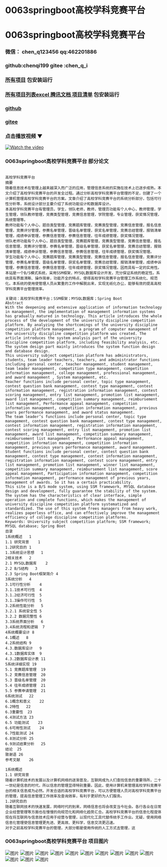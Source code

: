 # 0063springboot高校学科竞赛平台


# 0063springboot高校学科竞赛平台

### 微信： chen_q123456  qq:462201886
### github:chenqi199 gitee :chen_q_i

### [所有项目](https://github.com/GraduationProject-springboot/allSpringbootProjects) 包安装运行

### [所有项目列表excel 腾讯文档 项目清单](https://docs.qq.com/sheet/DSHRFSVZ5aEVYT3N3?tab=BB08J2) 包安装运行

### [github](https://chenqi199.github.io)

### [gitee](https://gitee.com/chen_q_i)

### 点击播放视频 ▼
[![Watch the video](https://i.sstatic.net/Vp2cE.png)](https://player.bilibili.com/player.html?isOutside=true&aid=BV16ia6epENY&bvid=BV16ia6epENY&cid=500001610575386&p=64)



### 0063springboot高校学科竞赛平台 部分论文
```

﻿高校学科竞赛平台
摘要
随着信息技术在管理上越来越深入而广泛的应用，管理信息系统的实施在技术上已逐步成熟。本文介绍了高校学科竞赛平台的开发全过程。通过分析高校学科竞赛平台管理的不足，创建了一个计算机管理高校学科竞赛平台的方案。文章介绍了高校学科竞赛平台的系统分析部分，包括可行性分析等，系统设计部分主要介绍了系统功能设计和数据库设计。
本高校学科竞赛平台有管理员，学生，领队老师，教师，管理员功能有个人中心，教师管理，学生管理，领队教师管理，竞赛类型管理，竞赛信息管理，学院管理，专业管理，获奖情况管理，系统管理等。
教师功能有个人中心，题目类型管理，竞赛题库管理，竞赛类型管理，竞赛信息管理，报名信息管理，竞赛评分管理，参赛名单管理，晋级名单管理，获奖名单管理，竞赛总结管理，报销清单管理，成绩申诉管理，参赛信息管理，参赛信息管理，往年成绩管理，获奖情况管理。
领队老师功能有个人中心，题目类型管理，竞赛题库管理，竞赛类型管理，竞赛信息管理，报名信息管理，竞赛评分管理，参赛名单管理，晋级名单管理，获奖名单管理，竞赛总结管理，报销清单管理，成绩申诉管理，参赛信息管理，参赛信息管理，往年成绩管理，获奖情况管理。
学生功能有个人中心，竞赛题库管理，竞赛类型管理，竞赛信息管理，报名信息管理，竞赛评分管理，参赛名单管理，晋级名单管理，获奖名单管理，竞赛总结管理，报销清单管理，成绩申诉管理，参赛信息管理，参赛信息管理，往年成绩管理，获奖情况管理。因而具有一定的实用性。
本站是一个B/S模式系统，采用SSM框架，MYSQL数据库设计开发，充分保证系统的稳定性。系统具有界面清晰、操作简单，功能齐全的特点，使得高校学科竞赛平台管理工作系统化、规范化。本系统的使用使管理人员从繁重的工作中解脱出来，实现无纸化办公，能够有效的提高高校学科竞赛平台管理效率。

关键词：高校学科竞赛平台；SSM框架；MYSQL数据库；Spring Boot
Abstract
With the deepening and extensive application of information technology in management, the implementation of management information systems has gradually matured in technology. This article introduces the whole process of the development of the university discipline competition platform. By analyzing the shortcomings of the university discipline competition platform management, a program of computer management of the university discipline competition platform was created. The article introduces the system analysis part of the university discipline competition platform, including feasibility analysis, etc. The system design part mainly introduces the system function design and database design.
This university subject competition platform has administrators, students, team leader teachers, teachers, and administrator functions including personal center, teacher management, student management, team leader management, competition type management, competition information management, college management, professional management, and award management , System management, etc.
Teacher functions include personal center, topic type management, contest question bank management, contest type management, contest information management, registration information management, contest scoring management, entry list management, promotion list management, award list management, competition summary management, reimbursement list management, Performance appeal management, competition information management, competition information management, previous years performance management, and award status management.
The team leader’s functions include personal center, topic type management, contest question bank management, contest type management, contest information management, registration information management, contest scoring management, entry list management, promotion list management, award list management, competition summary management, reimbursement list management , Performance appeal management, competition information management, competition information management, previous years performance management, award management.
Student functions include personal center, contest question bank management, contest type management, contest information management, registration information management, contest score management, entry list management, promotion list management, winner list management, competition summary management, reimbursement list management, score appeal management, Participation information management, competition information management, performance management of previous years, management of awards. So it has a certain practicability.
This site is a B/S mode system, using SSM framework, MYSQL database design and development, fully guarantee the stability of the system. The system has the characteristics of clear interface, simple operation and complete functions, which makes the management of university discipline competition platform systematized and standardized. The use of this system frees managers from heavy work, realizes paperless office, and can effectively improve the management efficiency of college discipline competition platforms.
Keywords: University subject competition platform; SSM framework; MYSQL database; Spring Boot
目录
1系统概述	1
1.1 研究背景	1
1.2研究目的	1
1.3系统设计思想	1
2相关技术	2
2.1 MYSQL数据库	2
2.2 B/S结构	3
2.3 Spring Boot框架简介	4
3系统分析	4
3.1可行性分析	4
3.1.1技术可行性	4
3.1.2经济可行性	5
3.1.3操作可行性	5
3.2系统性能分析	5
3.2.1 系统安全性	5
3.2.2 数据完整性	6
3.3系统界面分析	6
3.4系统流程和逻辑	7
4系统概要设计	8
4.1概述	8
4.2系统结构	9
4.3.数据库设计	9
4.3.1数据库实体	9
4.3.2数据库设计表	11
5系统详细实现	19
5.1 竞赛题库管理	19
5.2 竞赛信息管理	20
5.3 晋级名单管理	20
5.4 往年成绩管理	21
5.5 参赛申请管理	21
6系统测试	22
6.1概念和意义	22
6.2特性	22
6.3重要性	23
6.4测试方法	23
6.5 功能测试	23
6.6可用性测试	24
6.7性能测试	24
6.8测试分析	25
6.9测试结果分析	25
结论	25
致谢语	26
参考文献	26

1系统概述
1.1 研究背景
随着计算机技术的发展以及计算机网络的逐渐普及，互联网成为人们查找信息的重要场所，二十一世纪是信息的时代，所以信息的管理显得特别重要。因此，使用计算机来管理高校学科竞赛平台的相关信息成为必然。开发合适的高校学科竞赛平台，可以方便管理人员对高校学科竞赛平台的管理，提高信息管理工作效率及查询效率，有利于更好的为人们服务。
1.2研究目的
随着互联网技术的快速发展，网络时代的到来，网络信息也将会改变当今社会。各行各业在日常企业经营管理等方面也在慢慢的向规范化和网络化趋势汇合。高校学科竞赛平台的信息化程度体现在将互联网与信息技术应用于经营与管理，以现代化工具代替传统手工作业。无疑，使用网络信息化管理使信息管理更先进、更高效、更科学，信息交流更迅速。
对于之前高校学科竞赛平台的管理，大部分都是使用传统的人工方式去管理，这

```
### 0063springboot高校学科竞赛平台 项目图片
![图片](/images/0063springbootimg_001.jpg)
![图片](/images/0063springbootimg_003.jpg)
![图片](/images/0063springbootimg_002.jpg)
![图片](/images/0063springbootimg_012.jpg)
![图片](/images/0063springbootimg_006.jpg)
![图片](/images/0063springbootimg_007.jpg)
![图片](/images/0063springbootimg_013.jpg)
![图片](/images/0063springbootimg_005.jpg)
![图片](/images/0063springbootimg_011.jpg)
![图片](/images/0063springbootimg_010.jpg)
![图片](/images/0063springbootimg_004.jpg)
![图片](/images/0063springbootimg_009.jpg)
![图片](/images/0063springbootimg_008.jpg)








